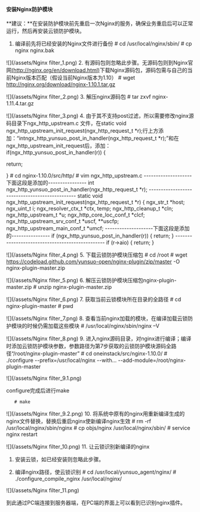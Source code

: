 #### 安装Nginx防护模块
**建议：**在安装防护模块前先重启一次Nginx的服务，确保业务重启后可以正常运行，然后再安装云锁防护模块。

1. 编译前先将已经安装的Nginx文件进行备份
       # cd /usr/local/nginx/sbin/
       # cp nginx nginx.bak

 ![](/assets/Nginx filter_1.png)
2. 有源码包则忽略此步骤。无源码包则到Nginx官网[(http://nginx.org/en/download.html)](http://nginx.org/en/download.html)下载Nginx源码包，源码包需与自己的当前Nginx版本匹配（假设当前Nginx版本为1.10）
       # wget http://nginx.org/download/nginx-1.10.1.tar.gz

 ![](/assets/Nginx filter_2.png)
3. 解压nginx源码包
       # tar zxvf nginx-1.11.4.tar.gz

 ![](/assets/Nginx filter_3.png)
4. 由于其不支持post过滤，所以需要修改nginx源码目录下ngx_http_upstream.c 文件，在static void ngx_http_upstream_init_request(ngx_http_request_t \*r);行上方添加：“intngx_http_yunsuo_post_in_handler(ngx_http_request_t *r);”和在ngx_http_upstream_init_request后，添加：
if(ngx_http_yunsuo_post_in_handler(r)) {

 return;

 }
       # cd nginx-1.10.0/src/http/
       # vim ngx_http_upstream.c
       --------------------下面这段是添加的----------------
       int
       ngx_http_yunsuo_post_in_handler(ngx_http_request_t *r);
       -----------------------------------------------
       static void
       ngx_http_upstream_init_request(ngx_http_request_t *r)
       {
       ngx_str_t                      *host;
       ngx_uint_t                      i;
       ngx_resolver_ctx_t             *ctx, temp;
       ngx_http_cleanup_t             *cln;
       ngx_http_upstream_t            *u;
       ngx_http_core_loc_conf_t       *clcf;
       ngx_http_upstream_srv_conf_t   *uscf, **uscfp;
       ngx_http_upstream_main_conf_t  *umcf;
       --------------------下面这段是添加的----------------
       if (ngx_http_yunsuo_post_in_handler(r)) {
           return;
       }
       ------------------------------------------------
       if (r->aio) {
           return;
       }

 ![](/assets/Nginx filter_4.png)
5. 下载云锁防护模块压缩包
       # cd /root
       # wget https://codeload.github.com/yunsuo-open/nginx-plugin/zip/master -O nginx-plugin-master.zip

 ![](/assets/Nginx filter_5.png)
6. 解压云锁防护模块压缩包nginx-plugin-master.zip
       # unzip nginx-plugin-master.zip

 ![](/assets/Nginx filter_6.png)
7. 获取当前云锁模块所在目录的全路径
       # cd nginx-plugin-master
       # pwd

 ![](/assets/Nginx filter_7.png)
8. 查看当前nginx加载的模块，在编译加载云锁防护模块的时候仍需加载这些模块
       # /usr/local/nginx/sbin/nginx –V

 ![](/assets/Nginx filter_8.png)
9. 进入nginx源码目录，对nginx进行编译；编译时添加云锁防护模块参数，参数路径为第7步获取的云锁防护模块源码全路径“/root/nginx-plugin-master”
       # cd oneinstack/src/nginx-1.10.0/
       # ./configure --prefix=/usr/local/nginx --with... --add-module=/root/nginx-plugin-master

 ![](/assets/Nginx filter_9.1.png) 

 configure完成后进行make      
       # make

 ![](/assets/Nginx filter_9.2.png)
10. 将系统中原有的nginx用重新编译生成的nginx文件替换，替换后重启nginx使新编译nginx生效
        # rm -rf /usr/local/nginx/sbin/nginx
        # cp objs/nginx /usr/local/nginx/sbin/
        # service nginx restart

 ![](/assets/Nginx filter_10.png)
11.  让云锁识别新编译的nginx

 1) 安装云锁，如已经安装则忽略此步骤。

 2) 编译nginx路径，使云锁识别
         # cd /usr/local/yunsuo_agent/nginx/
         # ./configure_compile_nginx /usr/local/nginx/
 
 ![](/assets/Nginx filter_11.png)

到此通过PC端连接到服务器端，在PC端的界面上可以看到已识别nginx插件。